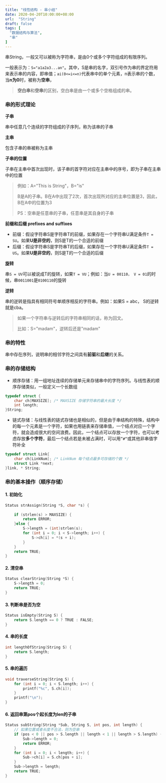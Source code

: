 ```yaml
---
title: "线性结构 - 串小结"
date: 2020-04-20T10:00:00+08:00
url:  "String"
draft: false
tags: [
  "数据结构与算法",
  "串"
]
---
```


串String，一般又可以被称为字符串，是由0个或多个字符组成的有限序列。

一般表示为：`S="a1a2a3...an"`。其中，S是串的名字，双引号作为串的界定符用来表示串的内容，即串值；`ai(0<=i<=n)`代表串中的单个元素，n表示串的个数，当**n为0**时，被称为**空串**，

> **空白串**和**空串**的区别，空白串是由一个或多个空格组成的串。

### 串的形式理论

**子串**

串中任意几个连续的字符组成的子序列，称为该串的子串

**主串**

包含子串的串被称为主串

**子串的位置**

子串在主串中首次出现时，该子串的首字符对应在主串中的序号，即为子串在主串中的位置

> 例如：A="This is String"，B="is"
>
> B是A的子串。B在A中出现了2次，首次出现所对应的主串位置是3，因此，B在A中的位置为3
>
> PS：空串是任意串的子串，任意串是其自身的子串

**前缀和后缀 prefixes and suffixes**

* 前缀：假设字符串S是字符串T的前缀，如果存在一个字符串U满足条件`T = SU`。如果**U是非空的**，则S是T的一个合适的前缀
* 后缀：假设字符串S是字符串T的后缀，如果存在一个字符串U满足条件`T = US`。如果**U是非空的**，则S是T的一个合适的后缀

**旋转**

串`S = UV`可以被说成T的旋转，如果`T = VU`；例如：当`U = 00110， V = 01`的时候，串`0011001`是`0100110`的旋转

**逆转**

串的逆转是指具有相同符号单顺序相反的字符串。例如：如果S = abc， S的逆转就是cba。

> 如果一个字符串与逆转后的字符串相同的话，称为回文。
>
> 比如：S="madam"，逆转后还是"madam"

### 串的特性

串中存在序列，说明串的相邻字符之间具有**前驱**和**后继**的关系。

### 串的存储结构

* 顺序存储：用一组地址连续的存储单元来存储串中的字符序列。与线性表的顺序存储类似，一般定义一个长数组

```c
typedef struct {
    char ch[MAXSIZE]; /* MAXSIZE 存储字符串的最大长度 */
    int length;
}String;
```



* 链式存储：与线性表的链式存储也是相似的，但是由于串结构的特殊，结构中的每一个元素是一个字符，如果也用链表来存储串值，一个结点对应一个字符，就会造成很大的空间浪费。因此，一个结点可以存放一个字符，也可以考虑存放**多个字符**，最后一个结点若是未被占满时，可以用`”#“`或其他非串值字符补全

```c
typedef struct Link{
    char ch[LinkNum]; /* LinkNum 每个结点最多可存储的个数 */
    struct Link *next;
}link, * String;
```

### 串的基本操作（顺序存储）

#### 1. 初始化

```c
Status strAssign(String *S, char *s) {
    
    if (strlen(s) > MAXSIZE) {
        return ERROR;
    }else {
        S->length = (int)strlen(s);
        for (int i = 0; i < S->length; i++) {
            S->ch[i] = *(s + i);
        }
    }
    return TRUE;
}
```



#### 2. 清空串

```c
Status clearString(String *S) {
    S->length = 0;
    return TRUE;
}
```



#### 3. 判断串是否为空

```c
Status isEmpty(String S) {
    return S.length == 0 ? TRUE : FALSE;
}
```



#### 4. 串的长度

```c
int lengthOfString(String S) {
    return S.length;
}
```



#### 5. 串的遍历

```c
void traverseString(String S) {
    for (int i = 0; i < S.length; i++) {
        printf("%c", S.ch[i]);
    }
    printf("\n");
}
```



#### 6. 返回串第pos个起长度为len的子串

```c
Status subString(String *Sub, String S, int pos, int length) {
    // 如果位置或者长度不合法，则为空串
    if (pos < 0 || pos > S.length || length < 1 || length > S.length) {
        Sub->length = 0;
        return ERROR;
    }
    for (int i = 0; i < length; i++) {
        Sub->ch[i] = S.ch[pos + i];
    }
    Sub->length = length;
    return TRUE;
}
```



